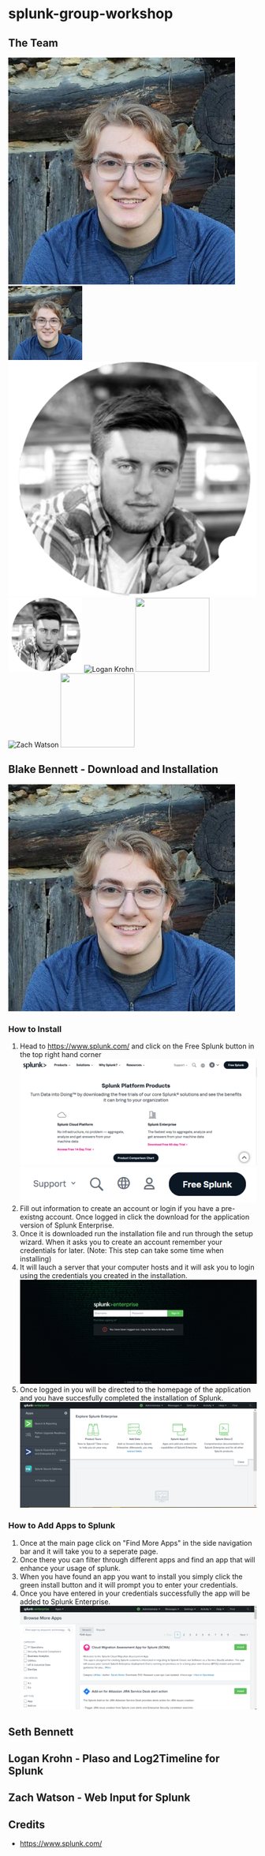 # splunk-group-workshop
##  The Team
![Blake Bennett](images/54418954.jpg)
<img src="images/54418954.jpg" alt="" style="width: 150px; height: 150px;">
![Seth Bennett](images/me.png)
<img src="images/me.png" alt="" style="width: 150px; height: 150px;">
![Logan Krohn]()
<img src="" alt="" style="width: 150px; height: 150px;">
![Zach Watson]()
<img src="" alt="" style="width: 150px; height: 150px;">
## Blake Bennett - Download and Installation
![Profile Image](images/54418954.jpg)
### How to Install
1. Head to https://www.splunk.com/ and click on the Free Splunk button in the top right hand corner ![Splunk Home](images/product_image.PNG) ![Free Splunk](images/free_splunk.PNG)
2. Fill out information to create an account or login if you have a pre-existng account. Once logged in click the download for the application version of Splunk Enterprise.
3. Once it is downloaded run the installation file and run through the setup wizard. When it asks you to create an account remember your credentials for later. (Note: This step can take some time when installing)
4. It will lauch a server that your computer hosts and it will ask you to login using the credentials you created in the installation. ![Splunk Enterprise Login](images/login.PNG)
5. Once logged in you will be directed to the homepage of the application and you have succesfully completed the installation of Splunk. ![Homepage](images/homepage.PNG)
### How to Add Apps to Splunk
1. Once at the main page click on "Find More Apps" in the side navigation bar and it will take you to a seperate page.
2. Once there you can filter through different apps and find an app that will enhance your usage of splunk.
3. When you have found an app you want to install you simply click the green install button and it will prompt you to enter your credentials.
4. Once you have entered in your credentials successfully the app will be added to Splunk Enterprise. ![App Install](images/app_install.PNG)
## Seth Bennett

## Logan Krohn - Plaso and Log2Timeline for Splunk

## Zach Watson - Web Input for Splunk

## Credits
- https://www.splunk.com/
